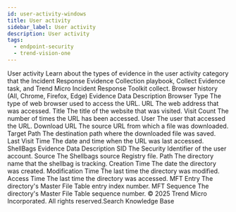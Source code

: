 ```yaml
---
id: user-activity-windows
title: User activity
sidebar_label: User activity
description: User activity
tags:
  - endpoint-security
  - trend-vision-one
---
```


 User activity Learn about the types of evidence in the user activity category that the Incident Response Evidence Collection playbook, Collect Evidence task, and Trend Micro Incident Response Toolkit collect. Browser history (All, Chrome, Firefox, Edge) Evidence Data Description Browser Type The type of web browser used to access the URL. URL The web address that was accessed. Title The title of the website that was visited. Visit Count The number of times the URL has been accessed. User The user that accessed the URL. Download URL The source URL from which a file was downloaded. Target Path The destination path where the downloaded file was saved. Last Visit Time The date and time when the URL was last accessed. ShellBags Evidence Data Description SID The Security Identifier of the user account. Source The Shellbags source Registry file. Path The directory name that the shellbag is tracking. Creation Time The date the directory was created. Modification Time The last time the directory was modified. Access Time The last time the directory was accessed. MFT Entry The directory's Master File Table entry index number. MFT Sequence The directory's Master File Table sequence number. © 2025 Trend Micro Incorporated. All rights reserved.Search Knowledge Base